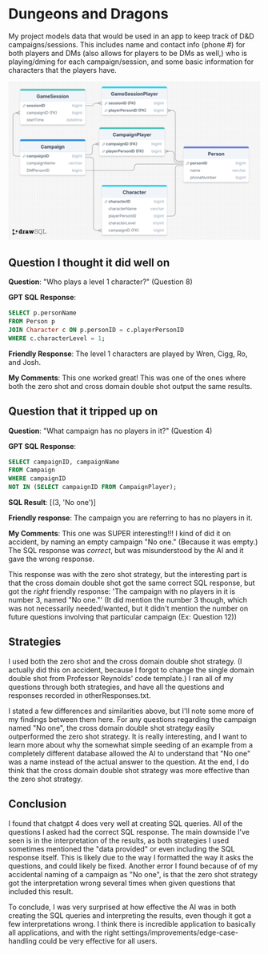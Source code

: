 # Dungeons and Dragons

My project models data that would be used in an app to keep track of D&D campaigns/sessions. This includes name and contact info (phone #) for both players and DMs (also allows for players to be DMs as well,) who is playing/dming for each campaign/session, and some basic information for characters that the players have.



<img src="schema.png">


## Question I thought it did well on


**Question**: "Who plays a level 1 character?" (Question 8)

**GPT SQL Response**:
```sql
SELECT p.personName
FROM Person p
JOIN Character c ON p.personID = c.playerPersonID
WHERE c.characterLevel = 1;
```

**Friendly Response**: The level 1 characters are played by Wren, Cigg, Ro, and Josh.

**My Comments**: This one worked great! This was one of the ones where both the zero shot and cross domain double shot output the same results.




## Question that it tripped up on


**Question**: "What campaign has no players in it?" (Question 4)

**GPT SQL Response**:
```sql
SELECT campaignID, campaignName 
FROM Campaign 
WHERE campaignID 
NOT IN (SELECT campaignID FROM CampaignPlayer);
```

**SQL Result**: [(3, 'No one')]

**Friendly response**: The campaign you are referring to has no players in it.

**My Comments**: This one was SUPER interesting!!! I kind of did it on accident, by naming an empty campaign "No one." (Because it was empty.) The SQL response was *correct*, but was misunderstood by the AI and it gave the wrong response. 

This response was with the zero shot strategy, but the interesting part is that the cross domain double shot got the same correct SQL response, but got the *right* friendly response: 'The campaign with no players in it is number 3, named "No one."'
(It did mention the number 3 though, which was not necessarily needed/wanted, but it didn't mention the number on future questions involving that particular campaign (Ex: Question 12))



## Strategies
I used both the zero shot and the cross domain double shot strategy. (I actually did this on accident, because I forgot to change the single domain double shot from Professor Reynolds' code template.) I ran all of my questions through both strategies, and have all the questions and responses recorded in otherResponses.txt.

I stated a few differences and similarities above, but I'll note some more of my findings between them here. For any questions regarding the campaign named "No one", the cross domain double shot strategy easily outperformed the zero shot strategy. It is really interesting, and I want to learn more about why the somewhat simple seeding of an example from a completely different database allowed the AI to understand that "No one" was a name instead of the actual answer to the question. At the end, I do think that the cross domain double shot strategy was more effective than the zero shot strategy.


## Conclusion
I found that chatgpt 4 does very well at creating SQL queries. All of the questions I asked had the correct SQL response. The main downside I've seen is in the interpretation of the results, as both strategies I used sometimes mentioned the "data provided" or even including the SQL response itself. This is likely due to the way I formatted the way it asks the questions, and could likely be fixed. Another error I found because of of my accidental naming of a campaign as "No one", is that the zero shot strategy got the interpretation wrong several times when given questions that included this result.

To conclude, I was very surprised at how effective the AI was in both creating the SQL queries and interpreting the results, even though it got a few interpretations wrong. I think there is incredible application to basically all applications, and with the right settings/improvements/edge-case-handling could be very effective for all users.
